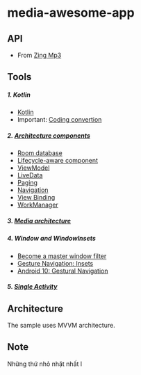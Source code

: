 # media-awesome-app
## API
- From [Zing Mp3](https://docs.google.com/spreadsheets/d/1cIa4Sx8voAv8g6-QjDaYuZhW4l7HcjTrO3AiwTOEoDQ/edit#gid=230049960)

## Tools
##### 1. Kotlin
- [Kotlin](https://kotlinlang.org/docs/reference/)
- Important: [Coding convertion](https://kotlinlang.org/docs/reference/coding-conventions.html)
##### 2. [Architecture components](https://developer.android.com/topic/libraries/architecture)
- [Room database](https://developer.android.com/jetpack/androidx/releases/room)
- [Lifecycle-aware component](https://developer.android.com/topic/libraries/architecture/lifecycle)
- [ViewModel](https://developer.android.com/topic/libraries/architecture/viewmodel)
- [LiveData](https://developer.android.com/topic/libraries/architecture/livedata)
- [Paging](https://developer.android.com/topic/libraries/architecture/paging/)
- [Navigation](https://developer.android.com/guide/navigation/)
- [View Binding](https://developer.android.com/topic/libraries/view-binding)
- [WorkManager](https://developer.android.com/topic/libraries/architecture/workmanager/)
##### 3. [Media architecture](https://developer.android.com/guide/topics/media-apps/media-apps-overview)
##### 4. Window and WindowInsets
- [Become a master window filter](https://www.youtube.com/watch?v=_mGDMVRO3iE)
- [Gesture Navigation: Insets](https://www.youtube.com/watch?v=82eH0s9UO6o)
- [Android 10: Gestural Navigation](https://www.youtube.com/watch?v=Ljtz7T8R_Hk)
##### 5. [Single Activity](https://www.youtube.com/watch?v=2k8x8V77CrU)
## Architecture
The sample uses MVVM architecture.
## Note
Những thứ nhỏ nhặt nhất l
